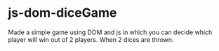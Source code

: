 # js-dom-diceGame
Made a simple game using DOM and js in which you can decide which player will win out of 2 players. When 2 dices are thrown.
